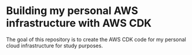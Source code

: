 # Building my personal AWS infrastructure with AWS CDK
The goal of this repository is to create the AWS CDK code for my personal cloud infrastructure for study purposes.
